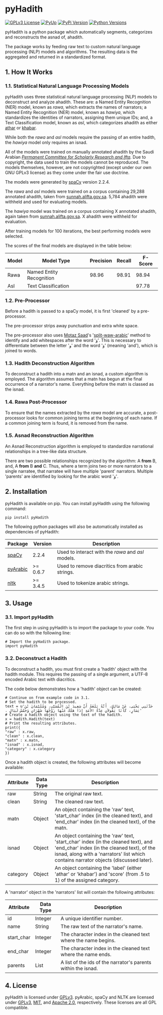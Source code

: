 # pyHadith

[![GPLv3 License](https://img.shields.io/badge/License-GPL%20v3-yellow.svg)](https://opensource.org/licenses/) 
[![PyUp](https://pyup.io/repos/github/umarbutler/pyhadith/shield.svg)](https://pyup.io/account/repos/github/umarbutler/pyhadith/yt2mp3/) 
[![PyPi Version](https://img.shields.io/pypi/v/pyhadith.svg)](https://pypi.python.org/pypi/pyhadith/) 
[![Python Versions](https://img.shields.io/pypi/pyversions/yt2mp3.svg)](https://pypi.python.org/pypi/yt2mp3/)

pyHadith is a python package which automatically segments, categorizes and reconstructs the asnad of, ahadith.

The package works by feeding raw text to custom natural language processing (NLP) models and algorithms. The resulting data is the aggregated and returned in a standardized format.

## 1. How It Works

### 1.1. Statistical Natural Language Processing Models

pyHadith uses three statistical natural language processing (NLP) models to deconstruct and analyze ahadith. These are: a Named Entity Recognition (NER) model, known as *rawa*, which extracts the names of narrators; a Named Entity Recognition (NER) model, known as *hawiya*, which standardizes the identities of narrators, assigning them unique IDs; and, a Text Classification model, known as *asl*, which categorizes ahadith as either [athar](https://en.wikipedia.org/wiki/Hadith#Distinction_from_other_literature) or [khabar](https://en.wikipedia.org/wiki/Hadith#Distinction_from_other_literature).

While both the *rawa* and *asl* models require the passing of an entire hadith, the *hawiya* model only requires an isnad.

All of the models were trained on manually annotated ahadith by the Saudi Arabian *[Permanent Committee for Scholarly Research and Ifta](https://sunnah.alifta.gov.sa/)*. Due to copyright, the data used to train the models cannot be reproduced. The models themselves, however, are not copyrighted (except under our own GNU GPLv3 license) as they come under the fair use doctrine.

The models were generated by [spaCy](https://spacy.io/) version 2.2.4.

The *rawa* and *asl* models were trained on a corpus containing 29,288 annotated ahadith, taken from [sunnah.alifta.gov.sa](https://sunnah.alifta.gov.sa/). 5,784 ahadith were withheld and used for evaluating models.

The *hawiya* model was trained on a corpus containing X annotated ahadith, again taken from [sunnah.alifta.gov.sa](https://sunnah.alifta.gov.sa/). X ahadith were withheld for evaluation.

After training models for 100 iterations, the best performing models were selected.

The scores of the final models are displayed in the table below:

| Model | Model Type | Precision | Recall | F-Score |
|--|--|--|--|--|
| Rawa  | Named Entity Recognition | 98.96 | 98.91 | 98.94 |
| Asl   | Text Classification |  |  | 97.78 |

### 1.2. Pre-Processor

Before a hadith is passed to a spaCy model, it is first 'cleaned' by a pre-processor.

The pre-processor strips away punctuation and extra white space.

The pre-processor also uses [Motaz Saad](https://github.com/motazsaad)'s '[split-waw-arabic](https://github.com/motazsaad/split-waw-arabic)' method to identify and add whitespaces after the word 'وَ'. This is necessary to differentiate between the letter 'و‎' and the word 'وَ' (meaning 'and'), which is joined to words.

### 1.3. Hadith Deconstruction Algorithm

To deconstruct a hadith into a matn and an isnad, a custom algorithm is employed. The algorithm assumes that a matn has begun at the final occurrence of a narrator's name. Everything before the matn is classed as the isnad.

### 1.4. Rawa Post-Processor

To ensure that the names extracted by the *rawa* model are accurate, a post-processor looks for common joining terms at the beginning of each name. If a common joining term is found, it is removed from the name.

### 1.5. Asnad Reconstruction Algorithm

An Asnad Reconstruction algorithm is employed to standardize narrational relationships in a tree-like data structure.

There are two possible relationships recognized by the algorithm: A **from** B, and, A **from** B **and** C. Thus, where a term joins two or more narrators to a single narratee, that narratee will have multiple 'parent' narrators. Multiple 'parents' are identified by looking for the arabic word 'وَ'.

## 2. Installation

pyHadith is available on pip. You can install pyHadith using the following command:

    pip install pyHadith

The following python packages will also be automatically installed as dependencies of pyHadith:

| Package | Version | Description |
|--|--|--|
| [spaCy](https://github.com/explosion/spaCy) | 2.2.4 | Used to interact with the *rawa* and *asl* models.
| [pyArabic](https://github.com/linuxscout/pyarabic) | >= 0.6.7 | Used to remove diacritics from arabic strings.
| [nltk](https://github.com/nltk/nltk) | >= 3.4.5 | Used to tokenize arabic strings.

## 3. Usage

### 3.1. Import pyHadith

The first step in using pyHadith is to import the package to your code. You can do so with the following line:

    # Import the pyHadith package.
    import pyHadith

### 3.2. Deconstruct a Hadith

To deconstruct a hadith, you must first create a 'hadith' object with the hadith module. This requires the passing of a single argument, a UTF-8 encoded Arabic text with diacritics.

The code below demonstrates how a 'hadith' object can be created:

    # Continue on from example code in 3.1.
    # Set the hadith to be processed.
    text = u'حَدَّثَنِي يَحْيَى، عَنْ مَالِكٍ، أَنَّهُ بَلَغَهُ أَنَّ سَعِيدَ بْنَ الْمُسَيَّبِ، وَسُلَيْمَانَ بْنَ يَسَارٍ، كَانَا يَقُولاَنِ عِدَّةُ الأَمَةِ إِذَا هَلَكَ عَنْهَا زَوْجُهَا شَهْرَانِ وَخَمْسُ لَيَالٍ ‏.‏'
    # Create a hadith object using the text of the hadith.
    x = hadith.Hadith(text)
    # Print the resulting attributes.
    print({
    "raw" : x.raw,
    "clean" : x.clean,
    "matn" : x.matn,
    "isnad" : x.isnad,
    "category" : x.category
    })

Once a hadith object is created, the following attributes will become available:

| Attribute | Data Type | Description |
|--|--|--|
| raw | String | The original raw text. |
| clean | String | The cleaned raw text. |
| matn | Object | An object containing the 'raw' text, 'start_char' index (in the cleaned text), and 'end_char' index (in the cleaned text), of the matn. |
| isnad | Object | An object containing the 'raw' text, 'start_char' index (in the cleaned text), and 'end_char' index (in the cleaned text), of the isnad, along with a 'narrators' list which contains narrator objects (discussed later). |
| category | Object | An object containing the 'label' (either 'athar' or 'khabar') and 'score' (from .5 to 1) of the assigned category. |

A 'narrator' object in the 'narrators' list will contain the following attributes:

| Attribute | Data Type | Description |
|--|--|--|
| id | Integer | A unique identifier number. |
| name | String | The raw text of the narrator's name. |
| start_char | Integer | The character index in the cleaned text where the name begins. |
| end_char | Integer | The character index in the cleaned text where the name ends. |
| parents | List | A list of the ids of the narrator's parents within the isnad. |

## 4. License

pyHadith is licensed under [GPLv3](https://github.com/umarbutler/pyhadith/blob/master/LICENSE). pyArabic, spaCy and NLTK are licensed under [GPLv3](https://github.com/linuxscout/pyarabic/blob/master/LICENSE), [MIT](https://github.com/explosion/spaCy/blob/master/LICENSE), and [Apache 2.0](https://github.com/nltk/nltk/blob/develop/LICENSE.txt), respectively. These licenses are all GPL compatible.

